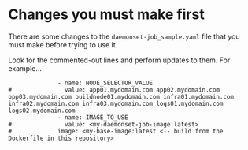 # Changes you must make first

There are some changes to the `daemonset-job_sample.yaml` file that you must make before trying to use it.

Look for the commented-out lines and perform updates to them.  For example...
```
              - name: NODE_SELECTOR_VALUE
#               value: app01.mydomain.com app02.mydomain.com opp03.mydomain.com buildnode01.mydomain.com infra01.mydomain.com infra02.mydomain.com infra03.mydomain.com logs01.mydomain.com logs02.mydomain.com
              - name: IMAGE_TO_USE
#               value: <my-daemonset-job-image:latest>
#             image: <my-base-image:latest <-- build from the Dockerfile in this repository>
```
